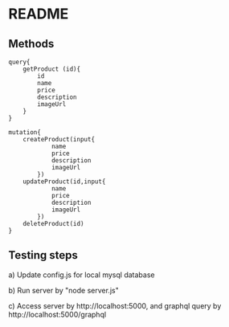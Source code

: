 # README

## Methods
	
	query{
		getProduct (id){
			id
			name
			price
			description
			imageUrl
		} 
	}

	mutation{
		createProduct(input{
				name
				price
				description
				imageUrl
			})
		updateProduct(id,input{
				name
				price
				description
				imageUrl
			})
		deleteProduct(id)
	}

## Testing steps

  a) Update config.js for local mysql database

  b) Run server by "node server.js"

  c) Access server by http://localhost:5000, and graphql query by http://localhost:5000/graphql

